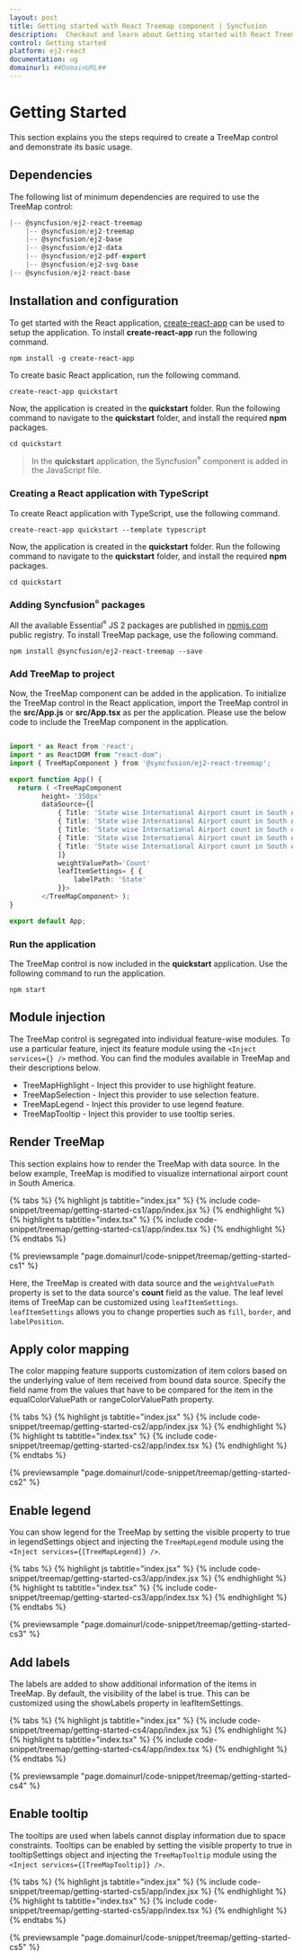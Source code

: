 ```yaml
---
layout: post
title: Getting started with React Treemap component | Syncfusion
description:  Checkout and learn about Getting started with React Treemap component of Syncfusion Essential JS 2 and more details.
control: Getting started 
platform: ej2-react
documentation: ug
domainurl: ##DomainURL##
---
```


# Getting Started

This section explains you the steps required to create a TreeMap control and demonstrate its basic usage.

## Dependencies

The following list of minimum dependencies are required to use the TreeMap control:

```ts
|-- @syncfusion/ej2-react-treemap
    |-- @syncfusion/ej2-treemap
    |-- @syncfusion/ej2-base
    |-- @syncfusion/ej2-data
    |-- @syncfusion/ej2-pdf-export
    |-- @syncfusion/ej2-svg-base
|-- @syncfusion/ej2-react-base
```

## Installation and configuration

To get started with the React application, [create-react-app](https://github.com/facebook/create-react-app) can be used to setup the application. To install **create-react-app** run the following command.

```
npm install -g create-react-app
```

To create basic React application, run the following command.

```
create-react-app quickstart
```

Now, the application is created in the **quickstart** folder. Run the following command to navigate to the **quickstart** folder, and install the required **npm**  packages.

```
cd quickstart
```

> In the **quickstart** application, the Syncfusion<sup style="font-size:70%">&reg;</sup> component is added in the JavaScript file.

### Creating a React application with TypeScript

To create React application with TypeScript, use the following command.

```
create-react-app quickstart --template typescript
```

Now, the application is created in the **quickstart** folder. Run the following command to navigate to the **quickstart** folder, and install the required **npm** packages.

```
cd quickstart
```

### Adding Syncfusion<sup style="font-size:70%">&reg;</sup> packages

All the available Essential<sup style="font-size:70%">&reg;</sup> JS 2 packages are published in [npmjs.com](https://www.npmjs.com/~syncfusionorg) public registry. To install TreeMap package, use the following command.

```
npm install @syncfusion/ej2-react-treemap --save
```

### Add TreeMap to project

Now, the TreeMap component can be added in the application. To initialize the TreeMap control in the React application, import the TreeMap control in the **src/App.js**
or **src/App.tsx** as per the application. Please use the below code to include the TreeMap component in the application.

```ts

import * as React from 'react';
import * as ReactDOM from "react-dom";
import { TreeMapComponent } from '@syncfusion/ej2-react-treemap';

export function App() {
  return ( <TreeMapComponent 
        height= '350px'
        dataSource={[
            { Title: 'State wise International Airport count in South America', State: "Brazil", Count: 25 },
            { Title: 'State wise International Airport count in South America', State: "Colombia", Count: 1 },
            { Title: 'State wise International Airport count in South America', State: "Argentina", Count: 9 },
            { Title: 'State wise International Airport count in South America', State: "Ecuador", Count: 7 },
            { Title: 'State wise International Airport count in South America', State: "Chile", Count: 6 },
            ]}
            weightValuePath='Count'
            leafItemSettings= { {
                labelPath: 'State'
            }}>
        </TreeMapComponent> );
}

export default App;

```

### Run the application

The TreeMap control is now included in the **quickstart** application. Use the following command to run the application.

```
npm start
```

## Module injection

The TreeMap control is segregated into individual feature-wise modules. To use a particular feature, inject its feature module using the `<Inject services={} />` method. You can find the modules available in TreeMap and their descriptions below.

* TreeMapHighlight - Inject this provider to use highlight feature.
* TreeMapSelection - Inject this provider to use selection feature.
* TreeMapLegend - Inject this provider to use legend feature.
* TreeMapTooltip - Inject this provider to use tooltip series.

## Render TreeMap

This section explains how to render the TreeMap with data source. In the below example, TreeMap is modified to visualize international airport count in South America.

{% tabs %}
{% highlight js tabtitle="index.jsx" %}
{% include code-snippet/treemap/getting-started-cs1/app/index.jsx %}
{% endhighlight %}
{% highlight ts tabtitle="index.tsx" %}
{% include code-snippet/treemap/getting-started-cs1/app/index.tsx %}
{% endhighlight %}
{% endtabs %}

 {% previewsample "page.domainurl/code-snippet/treemap/getting-started-cs1" %}

Here, the TreeMap is created with data source and the `weightValuePath` property is set to the data source's **count** field as the value. The leaf level items of TreeMap can be customized using `leafItemSettings`. `leafItemSettings` allows you to change properties such as `fill`, `border`, and `labelPosition`.

## Apply color mapping

The color mapping feature supports customization of item colors based on the underlying value of item received from bound data source. Specify the field name from the values that have to be compared for the item in the equalColorValuePath or rangeColorValuePath property.

{% tabs %}
{% highlight js tabtitle="index.jsx" %}
{% include code-snippet/treemap/getting-started-cs2/app/index.jsx %}
{% endhighlight %}
{% highlight ts tabtitle="index.tsx" %}
{% include code-snippet/treemap/getting-started-cs2/app/index.tsx %}
{% endhighlight %}
{% endtabs %}

 {% previewsample "page.domainurl/code-snippet/treemap/getting-started-cs2" %}

## Enable legend

You can show legend for the TreeMap by setting the visible property to true in legendSettings object and injecting the `TreeMapLegend` module using the `<Inject services={[TreeMapLegend]} />`.

{% tabs %}
{% highlight js tabtitle="index.jsx" %}
{% include code-snippet/treemap/getting-started-cs3/app/index.jsx %}
{% endhighlight %}
{% highlight ts tabtitle="index.tsx" %}
{% include code-snippet/treemap/getting-started-cs3/app/index.tsx %}
{% endhighlight %}
{% endtabs %}

 {% previewsample "page.domainurl/code-snippet/treemap/getting-started-cs3" %}

## Add labels

The labels are added to show additional information of the items in TreeMap. By default, the visibility of the label is true. This can be customized using the showLabels property in leafItemSettings.

{% tabs %}
{% highlight js tabtitle="index.jsx" %}
{% include code-snippet/treemap/getting-started-cs4/app/index.jsx %}
{% endhighlight %}
{% highlight ts tabtitle="index.tsx" %}
{% include code-snippet/treemap/getting-started-cs4/app/index.tsx %}
{% endhighlight %}
{% endtabs %}

 {% previewsample "page.domainurl/code-snippet/treemap/getting-started-cs4" %}

## Enable tooltip

The tooltips are used when labels cannot display information due to space constraints. Tooltips can be enabled by setting the visible property to true in tooltipSettings object and injecting the `TreeMapTooltip` module using the `<Inject services={[TreeMapTooltip]} />`.

{% tabs %}
{% highlight js tabtitle="index.jsx" %}
{% include code-snippet/treemap/getting-started-cs5/app/index.jsx %}
{% endhighlight %}
{% highlight ts tabtitle="index.tsx" %}
{% include code-snippet/treemap/getting-started-cs5/app/index.tsx %}
{% endhighlight %}
{% endtabs %}

 {% previewsample "page.domainurl/code-snippet/treemap/getting-started-cs5" %}
